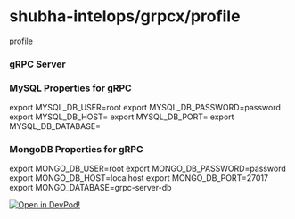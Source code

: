 # shubha-intelops/grpcx/profile
profile








### gRPC Server



    
### MySQL Properties for gRPC
export MYSQL_DB_USER=root
export MYSQL_DB_PASSWORD=password
export MYSQL_DB_HOST=
export MYSQL_DB_PORT=
export MYSQL_DB_DATABASE=
    



    
### MongoDB Properties for gRPC
export MONGO_DB_USER=root
export MONGO_DB_PASSWORD=password
export MONGO_DB_HOST=localhost
export MONGO_DB_PORT=27017
export MONGO_DATABASE=grpc-server-db
    


[![Open in DevPod!](https://devpod.sh/assets/open-in-devpod.svg)](https://devpod.sh/open#https://github.com/shubha-intelops/grpcx/profile)